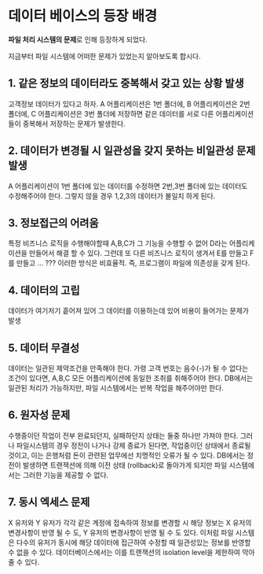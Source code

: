 # 데이터 베이스의 등장 배경

**파일 처리 시스템의 문제**로 인해 등장하게 되었다.

지금부터 파일 시스템에 어떠한 문제가 있었는지 알아보도록 합시다.

## 1. 같은 정보의 데이터라도 중복해서 갖고 있는 상황 발생

고객정보 데이터가 있다고 하자. A 어플리케이션은 1번 폴더에, B 어플리케이션은 2번 폴더에, C 어플리케이션은 3번 폴더에 저장하면 같은 데이터를 서로 다른 어플리케이션들이 중복해서 저장하는 문제가 발생한다.

## 2. 데이터가 변경될 시 일관성을 갖지 못하는 비일관성 문제 발생

A 어플리케이션이 1번 폴더에 있는 데이터를 수정하면 2번,3번 폴더에 있는 데이터도 수정해주어야 한다. 그렇지 않을 경우 1,2,3의 데이터가 불일치 하게 된다.

## 3. 정보접근의 어려움

특정 비즈니스 로직을 수행해야할때 A,B,C가 그 기능을 수행할 수 없어 D라는 어플리케이션을 만들어서 해결 할 수 있다. 그런데 또 다른 비즈니스 로직이 생겨서 E를 만들고 F를 만들고 ... ??? 이러한 방식은 비효율적. 즉, 프로그램이 파일에 의존성을 갖게 된다.

## 4. 데이터의 고립

데이터가 여기저기 흩어져 있어 그 데이터를 이용하는데 있어 비용이 들어가는 문제가 발생

## 5. 데이터 무결성

데이터는 일관된 제약조건을 만족해야 한다. 가령 고객 번호는 음수(-)가 될 수 없다는 조건이 있다면, A,B,C 모든 어플리케이션에 동일한 조취를 취해주어야 한다. DB에서는 일관된 처리가 가능하지만, 파일 시스템에서는 반복 작업을 해주어야만 한다.

## 6. 원자성 문제

수행중이던 작업이 전부 완료되던지, 실패하던지 상태는 둘중 하나만 가져야 한다. 그러나 파일시스템의 경우 정전이 나거나 강제 종료가 된다면, 작업중이던 상태에서 종료될 것이고, 이는 은행처럼 돈이 관련된 업무에선 치명적인 오류가 될 수 있다. DB에서는 정전이 발생하면 트랜잭션에 의해 이전 상태 (rollback)로 돌아가게 되지만 파일 시스템에서는 그러한 기능을 제공할 수 없다.

## 7. 동시 엑세스 문제

X 유저와 Y 유저가 각각 같은 계정에 접속하여 정보를 변경할 시 해당 정보는 X 유저의 변경사항이 반영 될 수 도, Y 유저의 변경사항이 반영 될 수 도 있다. 이처럼 파일 시스템은 다수의 유저가 동시에 해당 데이터에 접근하여 수정할 때 일관성있는 정보를 반영할 수 없을 수 있다. 데이터베이스에서는 이를 트랜잭션의 isolation level을 제한하여 막아줄 수 있다.

